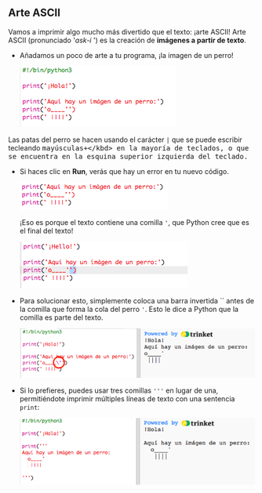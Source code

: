 ## Arte ASCII

Vamos a imprimir algo mucho más divertido que el texto: ¡arte ASCII! Arte ASCII (pronunciado '*ask-i* ') es la creación de **imágenes a partir de texto**.

+ Añadamos un poco de arte a tu programa, ¡la imagen de un perro!
    
    ![screenshot](images/me-dog.png)

Las patas del perro se hacen usando el carácter `|` que se puede escribir tecleando <kbd>mayúsculas+\</kbd> en la mayoría de teclados, o que se encuentra en la esquina superior izquierda del teclado.

+ Si haces clic en **Run**, verás que hay un error en tu nuevo código.
    
    ![screenshot](images/me-dog-bug.png)
    
    ¡Eso es porque el texto contiene una comilla `'`, que Python cree que es el final del texto!
    
    ![screenshot](images/me-dog-quote.png)

+ Para solucionar esto, simplemente coloca una barra invertida `` antes de la comilla que forma la cola del perro `'`. Esto le dice a Python que la comilla es parte del texto.
    
    ![screenshot](images/me-dog-bug-fix.png)

+ Si lo prefieres, puedes usar tres comillas `'''` en lugar de una, permitiéndote imprimir múltiples líneas de texto con una sentencia `print`:
    
    ![screenshot](images/me-dog-triple-quote.png)